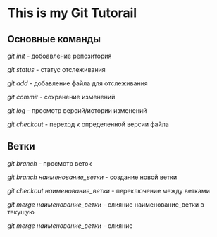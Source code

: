 # This is my Git Tutorail

## Основные команды

*git init* - добоавление репозитория

*git status* - статус отслеживания

*git add* - добавление файла для отслеживания

*git commit* - сохранение изменений

*git log* - просмотр версий/истории изменений

*git checkout* - переход к определенной версии файла

## Ветки

*git branch* - просмотр веток

*git branch наименование_ветки* - создание новой ветки

*git checkout наименование_ветки* - переключение между ветками

*git merge наименование_ветки* - слияние наименование_ветки в текущую

*git merge наименование_ветки* - слияние 


